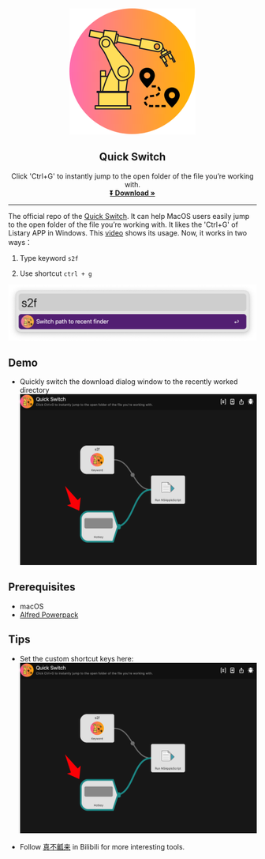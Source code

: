<!-- PROJECT LOGO -->
<br />
<p align="center">
  <a href="https://www.bilibili.com/video/BV1gY411A7o6/">
    <img src="icon.png" alt="Logo">
  </a>

  <h2 align="center">Quick Switch</h3>

  <p align="center">
 Click 'Ctrl+G' to instantly jump to the open folder of the file you’re working with.
    <br />
    <a href="http://www.packal.org/workflow/quick-switch"><strong>⏬ Download »</strong></a>
    <br/>
  </p>
</p>



***
The official repo of the 
[Quick Switch](https://www.bilibili.com/video/BV1gY411A7o6/).
It can help MacOS users easily jump to the open folder of the file you’re working with.  It likes the 'Ctrl+G' of Listary APP in Windows.
This [video](https://www.bilibili.com/video/BV1gY411A7o6/) shows its usage.
Now, it works in two ways：

1. Type keyword `s2f`

2. Use shortcut `ctrl + g`

![interface](./pic/interface_s2f.png)

<!-- 1. Directly create a folder or any type of empty file.
2. Create folders or files from template files or folders. -->

## Demo
  * Quickly switch the download dialog window to the recently worked directory
  ![demo](./pic/shortcut.png)

## Prerequisites
* macOS
* [Alfred Powerpack](https://www.alfredapp.com/)



## Tips
* Set the custom shortcut keys here:
![shortcut](./pic/shortcut.png)

* Follow [真不瓤来](https://space.bilibili.com/184678848) in Bilibili for more interesting tools.


